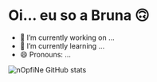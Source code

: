 <h1 aling="center"> Oi... eu so a Bruna 🙃</h1>


- 🔭 I’m currently working on ...
- 🌱 I’m currently learning ...
- 😄 Pronouns: ...

![nOpfiNe GitHub stats](https://github-readme-stats.vercel.app/api?nOpfiNe=anuraghazra&show_icons=true&theme=radical)
